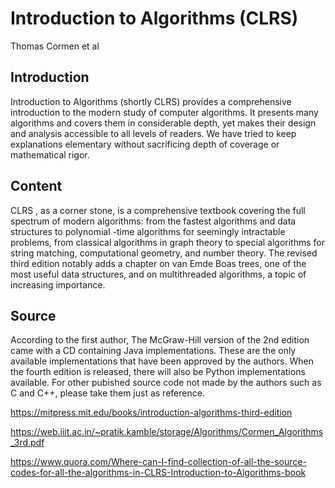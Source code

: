 # Introduction to Algorithms (CLRS)
Thomas Cormen et al

## Introduction

Introduction to Algorithms (shortly CLRS) provides a comprehensive introduction 
to the modern study of computer algorithms. It presents many algorithms and 
covers them in considerable depth, yet makes their design and analysis accessible
to all levels of readers. We have tried to keep explanations elementary without 
sacrificing depth of coverage or mathematical rigor.

## Content

CLRS , as a corner stone, is a comprehensive textbook covering the full spectrum
of modern algorithms: from the fastest algorithms and data structures to polynomial
-time algorithms for seemingly intractable problems, from classical algorithms in 
graph theory to special algorithms for string matching, computational geometry, and 
number theory. The revised third edition notably adds a chapter on van Emde Boas 
trees, one of the most useful data structures, and on multithreaded algorithms, a 
topic of increasing importance.

## Source

According to the first author, The McGraw-Hill version of the 2nd edition came with 
a CD containing Java implementations. These are the only available implementations 
that have been approved by the authors. When the fourth edition is released, there 
will also be Python implementations available. For other pubished source code not 
made by the authors such as C and C++, please take them just as reference. 

https://mitpress.mit.edu/books/introduction-algorithms-third-edition

https://web.iiit.ac.in/~pratik.kamble/storage/Algorithms/Cormen_Algorithms_3rd.pdf

https://www.quora.com/Where-can-I-find-collection-of-all-the-source-codes-for-all-the-algorithms-in-CLRS-Introduction-to-Algorithms-book
